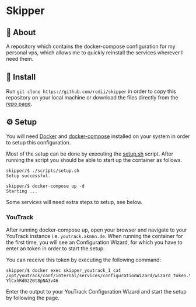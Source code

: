 # Skipper

## 📖 About
A repository which contains the docker-compose configuration for my personal vps, which allows me to quickly reinstall the services wherever I need them.

## 🔧 Install
Run `git clone https://github.com/redii/skipper` in order to copy this repository on your local machine or download the files directly from the [repo page](https://github.com/redii/skipper).

## ⚙ Setup
You will need [Docker](https://www.docker.com/) and [docker-compose](https://docs.docker.com/compose/) installed on your system in order to setup this configuration.

Most of the setup can be done by executing the [setup.sh]() script. After running the script you should be able to start up the container as follows.
```shell
skipper/$ ./scripts/setup.sh
Setup successful.

skipper/$ docker-compose up -d
Starting ...
```
Some services will need extra steps to setup, see below.

### YouTrack
After running docker-compose up, open your browser and navigate to your YouTrack instance i.e. `youtrack.akmnn.de`. When running the container for the first time, you will see an Configuration Wizard, for which you have to enter an token in order to start the setup.

You can receive this token by executing the following command:
```shell
skipper/$ docker exec skipper_youtrack_1 cat /opt/youtrack/conf/internal/services/configurationWizard/wizard_token.txt
YlCxhRd02Z0t8pNA3v46
```
Enter the output to your YouTrack Configuration Wizard and start the setup by following the page.
